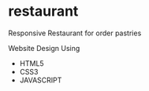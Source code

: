 # restaurant
<p> Responsive Restaurant for order pastries</p>
<p>Website Design Using<p>
 <ul>
   <li>HTML5</li>
   <li>CSS3</li>
   <li>JAVASCRIPT</li> 
 </ul>
  
